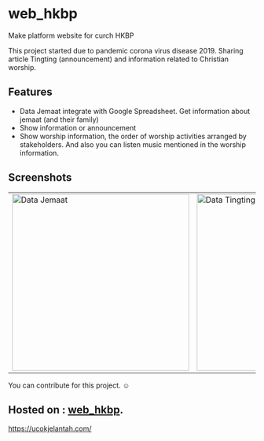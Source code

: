 # web_hkbp
Make platform website for curch HKBP

This project started due to pandemic corona virus disease 2019.
Sharing article Tingting (announcement) and information related to Christian worship.
 
 
## Features

 - Data Jemaat integrate with Google Spreadsheet. Get information about jemaat (and their family)
 - Show information or announcement
 - Show worship information, the order of worship activities arranged by stakeholders. And also you can listen music mentioned in the worship information.
 
## Screenshots
<table>
  <tr>
    <td> <img src="https://ucokjelantah.com/assets/images/Screenshot_18.png" alt="Data Jemaat" width = 360px ></td>
    <td><img src="https://ucokjelantah.com/assets/images/Screenshot_19.png" alt="Data Tingting" width = 360px ></td>
    <td><img src="https://ucokjelantah.com/assets/images/Screenshot_20.png" alt="Data Ibadah" width = 360px ></td>
  </tr>
</table>
 
You can contribute for this project. :relaxed:

## Hosted on : [web_hkbp](https://ucokjelantah.com/ "ucokjelantah.com"). 
https://ucokjelantah.com/
